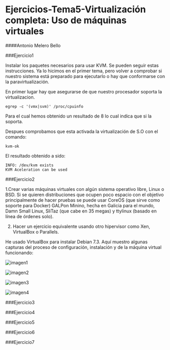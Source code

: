 Ejercicios-Tema5-Virtualización completa: Uso de máquinas virtuales
===================================================================

####Antonio Melero Bello

###Ejercicio1

Instalar los paquetes necesarios para usar KVM. Se pueden seguir estas instrucciones. Ya lo hicimos en el primer tema, pero volver a comprobar si nuestro sistema está preparado para ejecutarlo o hay que conformarse con la paravirtualización.

En primer lugar hay que asegurarse de que nuestro procesador soporta la virtualizacion. 

    egrep -c '(vmx|svm)' /proc/cpuinfo
    
Para el cual hemos obtenido un resultado de 8 lo cual indica que si la soporta.

Despues comprobamos que esta activada la virtualización de S.O con el comando:

    kvm-ok
    
El resultado obtenido a sido:

    INFO: /dev/kvm exists
    KVM Aceleration can be used
    

###Ejercicio2

1.Crear varias máquinas virtuales con algún sistema operativo libre, Linux o BSD. Si se quieren distribuciones que ocupen poco espacio con el objetivo principalmente de hacer pruebas se puede usar CoreOS (que sirve como soporte para Docker) GALPon Minino, hecha en Galicia para el mundo, Damn Small Linux, SliTaz (que cabe en 35 megas) y ttylinux (basado en línea de órdenes solo).

2. Hacer un ejercicio equivalente usando otro hipervisor como Xen, VirtualBox o Parallels.

He usado VirtualBox para instalar Debian 7.3. Aquí muestro algunas capturas del proceso de configuración, instalación y de la máquina virtual funcionando:

![imagen1](https://dl.dropbox.com/s/z0sfoz9z3x1pz98/idebian1.png)

![imagen2](https://dl.dropbox.com/s/tujsjqqbaktt0yi/idebian2.png)

![imagen3](https://dl.dropbox.com/s/bvyxfd010pfgp2d/instalandodebian2.png)

![imagen4](https://dl.dropbox.com/s/y3krkz79gplrek6/debiancorriendo.png)


###Ejercicio3

###Ejercicio4

###Ejercicio5

###Ejercicio6

###Ejercicio7


